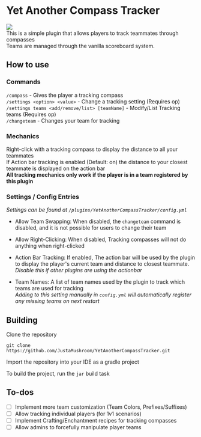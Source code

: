 # Yet Another Compass Tracker
[![](https://badgen.net/github/release/JustaMushroom/YetAnotherCompassTracker/stable)](https://github.com/JustaMushroom/YetAnotherCompassTracker/releases/latest)  
This is a simple plugin that allows players to track teammates through compasses  
Teams are managed through the vanilla scoreboard system.

## How to use
### Commands
`/compass` - Gives the player a tracking compass  
`/settings <option> <value>` - Change a tracking setting (Requires op)  
`/settings teams <add/remove/list> [teamName]` - Modify/List Tracking teams (Requires op)  
`/changeteam` - Changes your team for tracking

### Mechanics
Right-click with a tracking compass to display the distance to all your teammates  
If Action bar tracking is enabled (Default: on) the distance to your closest teammate is displayed on the action bar  
**All tracking mechanics only work if the player is in a team registered by this plugin**

### Settings / Config Entries
*Settings can be found at `/plugins/YetAnotherCompassTracker/config.yml`*

- Allow Team Swapping: When disabled, the `changeteam` command is disabled, and it is not possible for users to change their team


- Allow Right-Clicking: When disabled, Tracking compasses will not do anything when right-clicked


- Action Bar Tracking: If enabled, The action bar will be used by the plugin to display the player's current team and distance to closest teammate.  
*Disable this if other plugins are using the actionbar*


- Team Names: A list of team names used by the plugin to track which teams are used for tracking  
*Adding to this setting manually in `config.yml` will automatically register any missing teams on next restart*


## Building
Clone the repository  
```
git clone https://github.com/JustaMushroom/YetAnotherCompassTracker.git 
```
Import the repository into your IDE as a gradle project

To build the project, run the `jar` build task

## To-dos
- [ ] Implement more team customization (Team Colors, Prefixes/Suffixes)  
- [ ] Allow tracking individual players (for 1v1 scenarios)
- [ ] Implement Crafting/Enchantment recipes for tracking compasses
- [ ] Allow admins to forcefully manipulate player teams